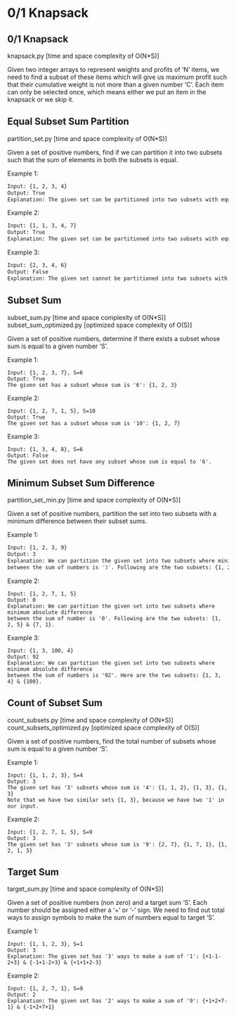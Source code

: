# 0/1 Knapsack

## 0/1 Knapsack
knapsack.py [time and space complexity of O(N*S)]

Given two integer arrays to represent weights and profits of ‘N’ items, we need to find a subset of these items which will give us maximum profit such that their cumulative weight is not more than a given number ‘C’. Each item can only be selected once, which means either we put an item in the knapsack or we skip it.

## Equal Subset Sum Partition
partition_set.py [time and space complexity of O(N*S)]

Given a set of positive numbers, find if we can partition it into two subsets such that the sum of elements in both the subsets is equal.

Example 1:

```bash
Input: {1, 2, 3, 4}
Output: True
Explanation: The given set can be partitioned into two subsets with equal sum: {1, 4} & {2, 3}
```

Example 2:

```bash
Input: {1, 1, 3, 4, 7}
Output: True
Explanation: The given set can be partitioned into two subsets with equal sum: {1, 3, 4} & {1, 7}
```

Example 3:

```bash
Input: {2, 3, 4, 6}
Output: False
Explanation: The given set cannot be partitioned into two subsets with equal sum.
```

## Subset Sum
subset_sum.py [time and space complexity of O(N*S)]
subset_sum_optimized.py [optimized space complexity of O(S)]

Given a set of positive numbers, determine if there exists a subset whose sum is equal to a given number ‘S’.

Example 1:
```
Input: {1, 2, 3, 7}, S=6
Output: True
The given set has a subset whose sum is '6': {1, 2, 3}
```

Example 2:
```
Input: {1, 2, 7, 1, 5}, S=10
Output: True
The given set has a subset whose sum is '10': {1, 2, 7}
```

Example 3:
```
Input: {1, 3, 4, 8}, S=6
Output: False
The given set does not have any subset whose sum is equal to '6'.
```

## Minimum Subset Sum Difference
partition_set_min.py [time and space complexity of O(N*S)]

Given a set of positive numbers, partition the set into two subsets with a minimum difference between their subset sums.

Example 1:

```bash
Input: {1, 2, 3, 9}
Output: 3
Explanation: We can partition the given set into two subsets where minimum absolute difference
between the sum of numbers is '3'. Following are the two subsets: {1, 2, 3} & {9}.
```

Example 2:
```
Input: {1, 2, 7, 1, 5}
Output: 0
Explanation: We can partition the given set into two subsets where minimum absolute difference
between the sum of number is '0'. Following are the two subsets: {1, 2, 5} & {7, 1}.
```

Example 3:
```
Input: {1, 3, 100, 4}
Output: 92
Explanation: We can partition the given set into two subsets where minimum absolute difference
between the sum of numbers is '92'. Here are the two subsets: {1, 3, 4} & {100}.
```

## Count of Subset Sum
count_subsets.py [time and space complexity of O(N*S)]
count_subsets_optimized.py [optimized space complexity of O(S)]

Given a set of positive numbers, find the total number of subsets whose sum is equal to a given number ‘S’.

Example 1:
```
Input: {1, 1, 2, 3}, S=4
Output: 3
The given set has '3' subsets whose sum is '4': {1, 1, 2}, {1, 3}, {1, 3}
Note that we have two similar sets {1, 3}, because we have two '1' in our input.
```

Example 2:
```
Input: {1, 2, 7, 1, 5}, S=9
Output: 3
The given set has '3' subsets whose sum is '9': {2, 7}, {1, 7, 1}, {1, 2, 1, 5}
```

## Target Sum
target_sum.py [time and space complexity of O(N*S)]

Given a set of positive numbers (non zero) and a target sum ‘S’. Each number should be assigned either a ‘+’ or ‘-’ sign. We need to find out total ways to assign symbols to make the sum of numbers equal to target ‘S’.

Example 1:
```
Input: {1, 1, 2, 3}, S=1
Output: 3
Explanation: The given set has '3' ways to make a sum of '1': {+1-1-2+3} & {-1+1-2+3} & {+1+1+2-3}
```

Example 2:
```
Input: {1, 2, 7, 1}, S=9
Output: 2
Explanation: The given set has '2' ways to make a sum of '9': {+1+2+7-1} & {-1+2+7+1}
```
